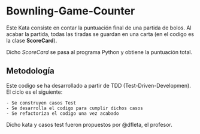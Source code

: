 # Bownling-Game-Counter

Este Kata consiste en contar la puntuación final de una partida de bolos. Al acabar la partida, todas las tiradas se guardan en una carta (en el codigo es la clase __ScoreCard__). 

Dicho *ScoreCard* se pasa al programa Python y obtiene la puntuación total.

## Metodología

Este codigo se ha desarrollado a partir de TDD (Test-Driven-Developmen). El ciclo es el siguiente:

    - Se construyen casos Test
    - Se desarrolla el codigo para cumplir dichos casos
    - Se refactoriza el codigo una vez acabado


Dicho kata y casos test fueron propuestos por @dfleta, el profesor.